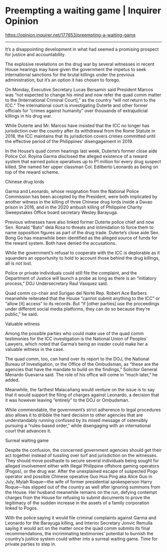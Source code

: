 # Preempting a waiting game | Inquirer Opinion 



https://opinion.inquirer.net/177653/preempting-a-waiting-game 

*** 

It’s a disappointing development in what had seemed a promising prospect for justice and accountability.

The explosive revelations on the drug war by several witnesses in recent House hearings may have given the government the impetus to seek international sanctions for the brutal killings under the previous administration, but it’s an option it has chosen to forego.

On Monday, Executive Secretary Lucas Bersamin said President Marcos was “not expected to change his mind and now refer the quad comm matter to the [International Criminal Court],” as the country “will not return to the ICC.” The international court is investigating Duterte and other former officials for “crimes against humanity” over thousands of extrajudicial killings in his drug war.

While Duterte and Mr. Marcos have insisted that the ICC no longer has jurisdiction over the country after its withdrawal from the Rome Statute in 2018, the ICC maintains that its jurisdiction covers crimes committed until the effective period of the Philippines’ disengagement in 2019.

In the House’s quad comm hearings last week, Duterte’s former close aide Police Col. Royina Garma disclosed the alleged existence of a reward system that earned police operatives up to P1 million for every drug suspect killed. She named her upper classman Col. Edilberto Leonardo as being on top of the reward scheme.



Chinese drug lords



Garma and Leonardo, whose resignation from the National Police Commission has been accepted by the President, were both implicated by another witness in the killing of three Chinese drug lords inside a Davao prison in 2016, and in the 2020 ambush killing of Philippine Charity Sweepstakes Office board secretary Wesley Barayuga.

Previous witnesses have also linked former Duterte police chief and now Sen. Ronald “Bato” dela Rosa to threats and intimidation to force them to name opposition figures as part of the drug trade. Duterte’s close aide Sen. Bong Go has meanwhile been identified as the alleged source of funds for the reward system. Both have denied the accusations.

While the government’s refusal to cooperate with the ICC is deplorable as it squanders an opportunity to hold to account those behind the drug killings, all is not lost.

Police or private individuals could still file the complaint, and the Department of Justice will launch a probe as long as there is an “initiatory process,” DOJ Undersecretary Raul Vasquez said.

Quad comm co-chair and Surigao del Norte Rep. Robert Ace Barbers meanwhile reiterated that the House “cannot submit anything to the ICC” or “allow [it] access” to its records. But “if [other parties] use the proceedings under different social media platforms, they can do so because they’re public,” he said.



Valuable witness



Among the possible parties who could make use of the quad comm testimonies for the ICC investigation is the National Union of Peoples’ Lawyers, which noted that Garma’s being an insider could make her a valuable witness in the case.

The quad comm, too, can hand over its report to the DOJ, the National Bureau of Investigation, or the Office of the Ombudsman, as “these are the agencies that have the mandate to build on the findings,” Solicitor General Menardo Guevarra said. The role of his office will come in “much later,” he added.

Meanwhile, the farthest Malacañang would venture on the issue is to say that it would support the filing of charges against Leonardo, a decision that it was however leaving “entirely” to the DOJ or Ombudsman.

While commendable, the government’s strict adherence to legal procedures also allows it to dribble the hard decision to other agencies that are understandably running confused by its mixed message of ostensibly pursuing a “rules-based order,” while disengaging with an international court that advances it.



Surreal waiting game



Despite the confusion, the concerned government agencies should get their act together instead of tussling over turf and jurisdiction on the witnesses. They should move posthaste to secure several individuals being sought for alleged involvement either with illegal Philippine offshore gaming operators (Pogos), or the drug war. After the unexplained escape of suspected Pogo operator and possible Chinese operative Guo Hua Ping aka Alice Guo in July, Mylah Roque—the wife of former presidential spokesperson Harry Roque—has slipped out of the country as well after ignoring summons from the House. Her husband meanwhile remains on the run, defying contempt charges from the House for refusing to submit documents to prove the legitimacy of the sudden increase in the assets of a family corporation linked to Pogos.

With the police saying it would file criminal complaints against Garma and Leonardo for the Barayuga killing, and Interior Secretary Jonvic Remulla saying it would act on the matter once the quad comm submits its final recommendations, the incriminating testimonies’ potential to burnish the country’s justice system could wither into a surreal waiting game. Time for private parties to step in.